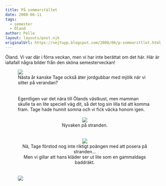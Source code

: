 ```yaml
---
title: På sommarstället
date: 2008-06-11
tags: 
  - semester
  - Öland	
author: Pelle
layout: layouts/post.njk
originalUrl: https://nejtupp.blogspot.com/2008/06/p-sommarstllet.html
---
```


Öland. Vi var där i förra veckan, men vi har inte berättat om det här. Här är iallafall några bilder från den sköna semesterveckan!

<figure>
	<img src="../../../../img/_MG_2053_1024pix.jpg">
	<figcaption>Nästa år kanske Tage också äter jordgubbar med mjölk när vi sitter på verandan?<br><br><br></span></span><div style="text-align: left;">Egentligen var det nära till Ölands västkust, men mamman skulle ta en lite speciell väg dit, så det tog sin lilla tid att komma fram. Tage hade hunnit somna och vi fick väcka honom igen.<br></div><br></div><div style="text-align: center;"><img src="../../../../img/_MG_2041_1024pix.jpg">
	<figcaption>Nyvaken på stranden.<br><br><br></span></span></div><div style="text-align: center;"><img src="../../../../img/_MG_2030_1024pix.jpg">
	<figcaption>Nä, Tage förstod nog inte riktigt poängen med att posera på stranden...<br>Men vi gillar att hans kläder ser ut lite som en gammaldags baddräkt.<br><br></span></span></div><br><img src="../../../../img/_MG_2005_1024pix.jpg">

